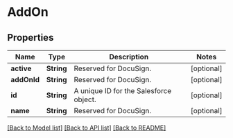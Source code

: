 # AddOn

## Properties
Name | Type | Description | Notes
------------ | ------------- | ------------- | -------------
**active** | **String** | Reserved for DocuSign. | [optional] 
**addOnId** | **String** | Reserved for DocuSign. | [optional] 
**id** | **String** | A unique ID for the Salesforce object. | [optional] 
**name** | **String** | Reserved for DocuSign. | [optional] 

[[Back to Model list]](../README.md#documentation-for-models) [[Back to API list]](../README.md#documentation-for-api-endpoints) [[Back to README]](../README.md)


